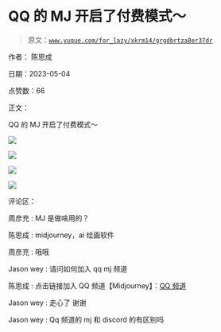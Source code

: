 # QQ 的 MJ 开启了付费模式～

> 原文：[`www.yuque.com/for_lazy/xkrm14/grgdbrtza8er37dr`](https://www.yuque.com/for_lazy/xkrm14/grgdbrtza8er37dr)

作者： 陈思成

日期：2023-05-04

点赞数：66

正文：

QQ 的 MJ 开启了付费模式～

![](img/5ae1222e76bdfd7d7207168d36429ee2.png)

![](img/3fc4fc33bad14e92e229539b7d81e7bf.png)

![](img/832d627b238018364725f9e91469f624.png)

![](img/a37d95e65cd28242a7d0976fbce3d0a9.png)

评论区：

周彦充 : MJ 是做啥用的？

陈思成 : midjourney，ai 绘画软件

周彦充 : 哦哦

Jason wey : 请问如何加入 qq mj 频道

陈思成 : 点击链接加入 QQ 频道【Midjourney】：[QQ 频道](https://pd.qq.com/s/3x05arx7i)

Jason wey : 走心了 谢谢

Jason wey : Qq 频道的 mj 和 discord 的有区别吗



